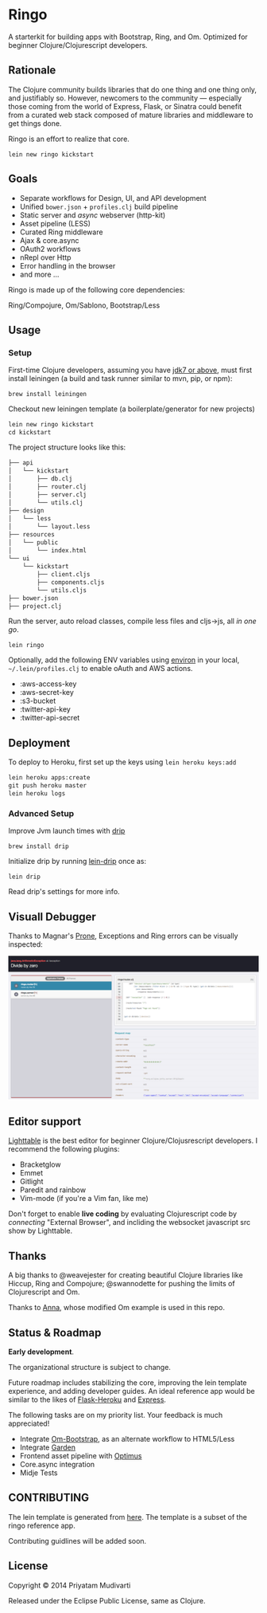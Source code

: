 Ringo
=====

A starterkit for building apps with Bootstrap, Ring, and Om. Optimized for beginner Clojure/Clojurescript developers.

## Rationale

The Clojure community builds libraries that do one thing and one thing only, and justifiably so. However, newcomers to the community — especially those coming from the world of Express, Flask, or Sinatra could benefit from a curated web stack composed of mature libraries and middleware to get things done.

Ringo is an effort to realize that core.

    lein new ringo kickstart

## Goals

- Separate workflows for Design, UI, and API development
- Unified `bower.json` + `profiles.clj` build pipeline
- Static server and _async_ webserver (http-kit)
- Asset pipeline (LESS)
- Curated Ring middleware
- Ajax & core.async
- OAuth2 workflows
- nRepl over Http
- Error handling in the browser
- and more ...

Ringo is made up of the following core dependencies:

Ring/Compojure, Om/Sablono, Bootstrap/Less

## Usage

### Setup

First-time Clojure developers, assuming you have [jdk7 or above](http://www.oracle.com/technetwork/java/javase/downloads/jdk8-downloads-2133151.html), must first install leiningen (a build and task runner similar to mvn, pip, or npm):

    brew install leiningen

Checkout new leiningen template (a boilerplate/generator for new projects)

    lein new ringo kickstart
    cd kickstart

The project structure looks like this:

    ├── api
    │   └── kickstart
    │       ├── db.clj
    │       ├── router.clj
    │       ├── server.clj
    │       └── utils.clj
    ├── design
    │   └── less
    │       └── layout.less
    ├── resources
    │   └── public
    │       └── index.html
    └── ui
        └── kickstart
            ├── client.cljs
            ├── components.cljs
            └── utils.cljs
    ├── bower.json
    ├── project.clj

Run the server, auto reload classes, compile less files and cljs->js, all _in one go_.

    lein ringo

Optionally, add the following ENV variables using [environ](https://github.com/weavejester/environ) in your local, `~/.lein/profiles.clj` to enable oAuth and AWS actions.

- :aws-access-key
- :aws-secret-key
- :s3-bucket
- :twitter-api-key
- :twitter-api-secret

## Deployment

To deploy to Heroku, first set up the keys using `lein heroku keys:add`

    lein heroku apps:create
    git push heroku master
    lein heroku logs

### Advanced Setup

Improve Jvm launch times with [drip](https://github.com/ninjudd/drip)

    brew install drip

Initialize drip by running [lein-drip](https://github.com/josteink/lein-drip) once as:

    lein drip

Read drip's settings for more info.

## Visuall Debugger

Thanks to Magnar's [Prone](https://github.com/magnars/prone), Exceptions and Ring errors can be visually inspected:

![](docs/img/browser-debug.png)

## Editor support

[Lighttable](http://www.lighttable.com) is the best editor for beginner Clojure/Clojusrescript developers. I recommend the following plugins:

- Bracketglow
- Emmet
- Gitlight
- Paredit and rainbow
- Vim-mode (if you're a Vim fan, like me)

Don't forget to enable **live coding** by evaluating Clojurescript code by _connecting_ "External Browser", and incliding the websocket javascript src show by Lighttable.

## Thanks

A big thanks to @weavejester for creating beautiful Clojure libraries like Hiccup, Ring and Compojure; @swannodette for pushing the limits of Clojurescript and Om.

Thanks to [Anna](https://github.com/annapawlicka/om-data-vis), whose modified Om example is used in this repo.

## Status & Roadmap

**Early development**.

The organizational structure is subject to change.

Future roadmap includes stabilizing the core, improving the lein template experience, and adding developer guides. An ideal reference app would be similar to the likes of [Flask-Heroku](https://github.com/zachwill/flask_heroku) and [Express](https://github.com/madhums/node-express-mongoose-demo).

The following tasks are on my priority list. Your feedback is much appreciated!

- Integrate [Om-Bootstrap](https://github.com/racehub/om-bootstrap), as an alternate workflow to HTML5/Less
- Integrate [Garden](https://github.com/noprompt/garden)
- Frontend asset pipeline with [Optimus](https://github.com/magnars/optimus)
- Core.async integration
- Midje Tests

## CONTRIBUTING

The lein template is generated from [here](https://github.com/priyatam/ringo-template). The template is a subset of the ringo reference app.

Contributing guidlines will be added soon.

## License

Copyright © 2014 Priyatam Mudivarti

Released under the Eclipse Public License, same as Clojure.
